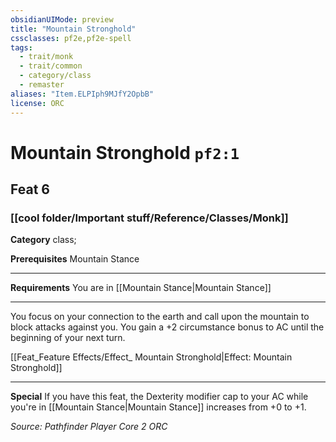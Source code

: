 ```yaml
---
obsidianUIMode: preview
title: "Mountain Stronghold"
cssclasses: pf2e,pf2e-spell
tags:
  - trait/monk
  - trait/common
  - category/class
  - remaster
aliases: "Item.ELPIph9MJfY2OpbB"
license: ORC
---
```

# Mountain Stronghold `pf2:1`
## Feat 6
### [[cool folder/Important stuff/Reference/Classes/Monk]]

**Category** class; 



**Prerequisites** Mountain Stance
* * *
**Requirements** You are in [[Mountain Stance|Mountain Stance]]

* * *

You focus on your connection to the earth and call upon the mountain to block attacks against you. You gain a +2 circumstance bonus to AC until the beginning of your next turn.

[[Feat_Feature Effects/Effect_ Mountain Stronghold|Effect: Mountain Stronghold]]

* * *

**Special** If you have this feat, the Dexterity modifier cap to your AC while you're in [[Mountain Stance|Mountain Stance]] increases from +0 to +1.

*Source: Pathfinder Player Core 2*
*ORC*